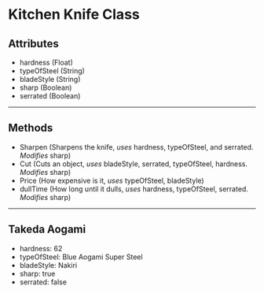 # Kitchen Knife Class
## Attributes
- hardness (Float)
- typeOfSteel (String)
- bladeStyle (String)
- sharp (Boolean)
- serrated (Boolean)

---

## Methods
- Sharpen (Sharpens the knife, *uses* hardness, typeOfSteel, and serrated. *Modifies* sharp)
- Cut (Cuts an object, *uses* bladeStyle, serrated, typeOfSteel, hardness. *Modifies* sharp)
- Price (How expensive is it, *uses* typeOfSteel, bladeStyle)
- dullTime (How long until it dulls, *uses* hardness, typeOfSteel, serrated. *Modifies* sharp)

---

## Takeda Aogami
- hardness: 62
- typeOfSteel: Blue Aogami Super Steel
- bladeStyle: Nakiri
- sharp: true
- serrated: false
